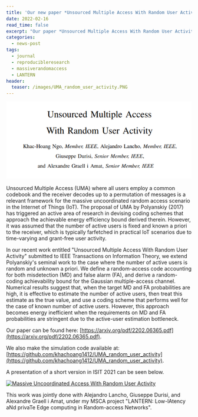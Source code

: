 ```yaml
---
title: 'Our new paper *Unsourced Multiple Access With Random User Activity*'
date: 2022-02-16
read_time: false
excerpt: "Our paper *Unsourced Multiple Access With Random User Activity* has been submitted to IEEE Transactions on Information Theory."
categories:
  - news-post
tags:
  - journal
  - reproducibleresearch
  - massiverandomaccess
  - LANTERN
header:
  teaser: /images/UMA_random_user_activity.PNG
---
```


<img src="/images/UMA_random_user_activity.PNG" alt="UMA_random_user_activity" style="width:600px; float: center;"/>

Unsourced Multiple Access (UMA) where all users employ a common codebook and the receiver decodes up to a permutation of messages is a relevant framework for the massive uncoordinated random access scenario in the Internet of Things (IoT). The proposal of UMA by Polyanskiy (2017) has triggered an active area of research in devising coding schemes that approach the achievable energy efficiency bound derived therein. However, it was assumed that the number of active users is fixed and known a priori to the receiver, which is typically farfetched in practical IoT scenarios due to time-varying and grant-free user activity.

In our recent work entitled "Unsourced Multiple Access With Random User Activity" submitted to IEEE Transactions on Information Theory, we extend Polyanskiy's seminal work to the case where the number of active users is random and unknown a priori. We define a random-access code accounting for both misdetection (MD) and false alarm (FA), and derive a random-coding achievability bound for the Gaussian multiple-access channel. Numerical results suggest that, when the target MD and FA probabilities are high, it is effective to estimate the number of active users, then treat this estimate as the true value, and use a coding scheme that performs well for the case of known number of active users. However, this approach becomes energy inefficient when the requirements on MD and FA probabilities are stringent due to the active-user estimation bottleneck. 

Our paper can be found here: [https://arxiv.org/pdf/2202.06365.pdf](https://arxiv.org/pdf/2202.06365.pdf).

We also make the simulation code available at: [https://github.com/khachoang1412/UMA_random_user_activity](https://github.com/khachoang1412/UMA_random_user_activity).

A presentation of a short version in ISIT 2021 can be seen below.

[![Massive Uncoordinated Access With Random User Activity](https://img.youtube.com/vi/6Vr5ZKZzIjw/0.jpg)](https://www.youtube.com/watch?v=6Vr5ZKZzIjw)

This work was jointly done with Alejandro Lancho, Giuseppe Durisi, and Alexandre Graell i Amat, under my MSCA project "LANTERN: Low-lAtency aNd privaTe Edge computing in Random-access Networks".
